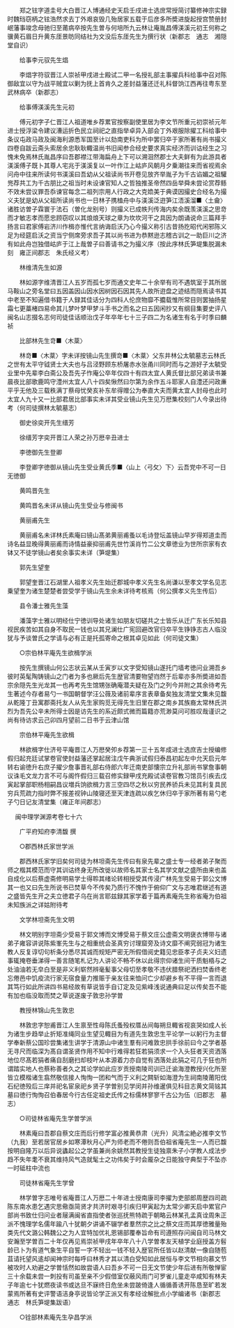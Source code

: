 <!-- { "loadSidebar": true } -->
　　郑之铉字道圭号大白晋江人博通经史天启壬戌进士选庻常授简讨纂修神宗实録时魏珰窃柄之铉浩然求去丁外艰哀毁几殆居家五载于后彦多所奬进旋起授宫赞册封岷藩事竣念母驰归至莆病卒按先生曽与何培所九云林让庵胤昌傅渼溪元初王何称之骥黄石眉日升黄东厓景昉同结社为文没后东厓先生为撰行状（新郡志　通志　湘隠堂自识）

　　给事李元驭先生焻

　　李焻字符驭晋江人崇祯甲戌进士殿试二甲一名授礼部主事擢兵科给事中召对陈御敌宜以守为战平贼宜以剿为抚上首肯久之差封益藩还迁礼科督饷江西再往粤东至武林病卒（新郡志）

　　给事傅渼溪先生元初

　　傅元初字子仁晋江人祖道唯乡荐累官按察副使里居为李文节所重元初崇祯元年进士授浮梁令建议漕运折色民立祠祀之直指举卓异入部会丁外艰服除擢工科给事中条议屯政马政及闽海利源悉军国至计以劾南吏科为所中罢归卒于家所著有尚书撮义四卷自跋云斋头索居余忠耿耿輙温尚书旧闻参合经史要求真实经济而训诂经生之习愧未免焉林氏胤昌序曰吾郡襟江带海扁舟上下可以溯洄然郡士大夫鲜有为此游具者渼溪傅子既卜其尊人宅兆于渼溪复以一叶作江上岵庐风朝月夕乗潮往来而省视焉余问舟中往来所读何书渼溪曰吾幼从父祖读尚书开卷见放齐举胤子为千古谄媚之祖驩兠荐共工为千古朋比之祖当时未设谏官知人之哲独推圣帝然四岳举舜未尝论赏荐鲧不效未尝议罪吾忝谏官每念二祖列宗用人行政之大克嫓美于典谟因撮史合经名为撮义夫犹是幼从父祖所读尚书也一日林子携榼舟中与渼溪泛逰笋江浯溪溜■〈土龠〉诸胜访曽子霖寰于法石（曽化龙别号）则撮义已成帙刋传海内矣余既羡渼溪之思竒而才敏志孝而愿忠顾窃叹以其烺烺天球之章为坎坎河干之具因为朗诵说命三篇拜手扬言曰君家傅岩济川作楫亦惟代言纳诲启沃乃心今撮义称引古昔扬扢昭代闲邪陈义足为经筵启沃之资当宁侧席旁求吾子其以尚书进为恭黙逊志稽古训之一助巨川之济有如此舟岂独借岵庐于江上哉曽子曰善请书之为撮义序（按此序林氏笋堤集脱漏未刻　雍正间郡志　朱氏经义考）

　　林维清先生如源

　　林如源字维清晋江人五岁而孤七岁而通文史年二十余举有司不遇筑室于其所居马鞍山之旁名堂曰五因盖因山因水因树因石因其先人故所逰盘之迹结而隠焉读书其中老至不知遍借书籍于人録其佳话分为四科人伦庶物靡不攟载惟所常目则罢抽扬星霜七更藁楮四易命其儿梦叶梦甲梦斗手书之而名之曰五因闲抄又有纲目集要史评八闽名山志掇名志何司徒佳话顺治戊子年卒年七十三子四二为名诸生有名于时季曰麟祯

　　比部林先生竒■〈木棻〉

　　林竒■〈木棻〉字未详按镜山先生撰竒■〈木棻〉父东井林公太毓墓志云林氏之世有太平守钺贤士大夫也与吕泾野顾东桥屠赤水张甬川同时而与之游好子太毓受业里中先辈李白斋公及吾先子怍庵公卒年仅四十有四太宜人黄氏督比部兄弟读书兼晨夜比部歌鹿鸣守澧州太宜人八十四矣愀然曰尔第为余作五斗耶家人自澧还问政亷平乎无他及三载秩满丁蔡母忧癸亥补东牟得赠公为奉直大夫而黄太宜人封母也此时太宜人九十又一比部君居比部事实未详其受业镜山先生见万厯集校刻门人今录出待考（何司徒撰林太毓墓志）

　　御史徐奕开先生缙芳

　　徐缙芳字奕开晋江人荣之孙万厯辛丑进士

　　李徳御先生登卿

　　李登卿字徳御从镜山先生受业黄氏季■〈山上〈弓攵〉下〉云吾党中不可一日无徳御

　　黄鸣晋先生

　　黄鸣晋名未详从镜山先生受业与修闽书

　　黄丽甫先生

　　黄丽甫名未详林氏素庵曰镜山髙弟黄丽甫蚤以毛诗登坛盖镜山早岁得郑道圭而诗名益显晚得黄丽甫而诗情益豪抑丽甫先世竹溪肖竹二公文章徳业为世所宗家有衣钵又不徒学镜山者矣余事实未详（笋堤集）

　　郭先生望奎

　　郭望奎晋江石湖里人祖孝义先生始迁郡城中孝义先生名尚谦以至孝文学名见志乗望奎为诸生楚楚者尝受学于镜山先生余未详待考核焉（何公撰孝义先生传后）

　　县令潘士雅先生藻

　　潘藻字士雅以明经仕宁徳训导处诸生如朋友切磋共之士皆乐从迁广东长乐知县视民疾苦如其自身不取民一钱也以其兄澜仕广宪回避改官归卒平生铮铮志古人临没犹与予谈曽氏之学请与必有正是托孤寄命之根其卓见如此（何司徒文集）

　　○宗伯林平庵先生欲楫学派

　　按先生撰镜山何公志状云某从壬寅岁以文字受知镜山遂托门墙考徳问业溯吾乡彼时英髦陶铸镜山之门者为多也厥后先生歴官清要物望岿然于后辈亦多所奬进如吾宗余隠先生光龙其一也再考先生馆甥张确庵潜夫疑在及门之列今并附之其余待考先生著述今存者易勺一书国朝督学汪公薇及诸前辈序言表章备矣独友清堂文集未见馥从乾隆丁丑寓郡斋托友人从先生家购觅无得先生旧里在郡之南乡其族裔太常林氏洪烈为吾先公辛未所得士因是访先生的系近颇式微而篇籍亦荒渺莫问可胜叹哉谨识之尚有待访求云己卯四月望前二日书于云津山馆

　　宗伯林平庵先生欲楫

　　林欲楫字仕济号平庵晋江人万厯癸夘乡荐第一三十五年成进士选庶吉士授编修假归起充廷试掌卷官使封益藩还掌起居注戊午典浙试假归泰昌初起左中允天启元年转右谕徳升右庶子擢少詹事晋礼部右侍郎六年迁南吏部懐宗立升礼部尚书掌詹事朝议诛毛文龙力言不可与阁忤假归三载召修实録甲戌充殿试读卷官教习馆员引疾去戊寅起掌部职杨相嗣昌议増兵饷欲楫力言三空四尽之秋以穷民养骄兵未见其利复具民穷兵荒疏力指时弊不报差视钟山陵寝还至天津连疏以疾乞休归卒于家所著有易勺老子勺日记友清堂集（雍正年间郡志） 

　
闽中理学渊源考卷七十六
　
　　

　　广平府知府李清馥 撰

　　○郡西林氏家世学派

　　郡西林氏家学旧矣何司徒为林坦斋先生传曰有泉先辈之盛士专一经者弟子聚而师之楷其模范而守其训诂终身无所改徙以故师名其家士名其学文献之盛所由来也盖自成化以后蔡虚斋修明易学士得聆其绪论转相授受其传浸广林先生受易于郭公文博其一也又曰先生所说书已焚草今不传矣乃质行不愧怍于俯仰广文与志唯君继述有道之盛皆先生开之夫立徳君子乌在尚言耶兹録其家学着于篇再素庵先生称省庵为伯祖未知族派之详姑附待考

　　文学林坦斋先生文明

　　林文明别字坦斋少受易于郭文博而文博受易于蔡文庄公虚斋文明襃衣博带与诸弟子雍容讲说陈紫峯先生与之相重统会圣真穷讨理窟旁及诗文靡不阐究弱冠为诸生教人反复谆切句析条分悉尽其诚而规矩严密无所假借阅史籍见忠臣孝子贞夫义妇遗事辄掩卷垂涕得一善言随笔札记为人讲论不畅不休以此得宗仰诸生间干质魁梧与之处油油若无皁白至是非义利崭然辨毫髪事父母切至孝敬不违伏腊祭祀洒扫焚香终老忘倦邑中饥疫流行家无宿食量力推赈于亲友往来恤问亡少却避乡有不平得一言而退其笃行如此所讲四书易经故有草说皆手自订定及见紫峰浅说通典曰足以传矣吾不能有加也临没取而焚之草说遂废子敦忠孙学曽

　　教授林锦山先生敦忠

　　林敦忠字恕甫晋江人生禀至性母陈氏蚤殁权厝丛间每朔旦輙省视哀哭如成人长为诸生步趋举止折矩准绳同业生望见輙目为有道先生敦忠生平论学一以躬行为主督学奉新蔡公国珍尝集诸生讲学于清源山中诸生羣有问难敦忠拱手徐前曰今之学者基无寻尺而临深为髙自谓圣贤作用不知中行难得若狂若狷须求一个入头狂者天资洒落地位尽髙若狷者痛自刮磨扫却枝叶从本源着力亦自觉有洒落处此狷之可几于狂也所谓踏实地人也蔡称善者久之其论学如此应岁贡授南陵司训已迁谕海澄教授兴化所至皆立模楷诸生翕然敬信接人恂恂一团和气而于义利之闗斩如海澄为生祠南陵莆阳伐石纪徳殁后三庠并祀名宦泉祀乡贤子学曽别见学闵并孙维暹俱见科目志黄文简铭其墓曰徳行恂恂召伯春居今行古任定祖史氏传之标儒林寥寥千古公为伍（旧郡志　墓志）

　　○司徒林省庵先生学曽学派

　　林素庵曰吾郡自蔡文庄而后行修学富必推黄恭肃（光升）风清尘絶必推李文节（九我）至若居官居乡如寒潭秋月心严为师老而不倦则吾伯祖省庵先生一人而已馥按明自隆万以后异说蠭起公之学虽兼尚余姚然其教授生徒独禀朱子小学教人成法步趋不失年耄不衰其维持风气造就髦士之功伟矣于时会龎杂之日能独守典型于不坠亦一时砥柱中流也

　　司徒林省庵先生学曾

　　林学曽字志唯号省庵晋江人万厯二十年进士授南康司李擢为吏部郎周歴四司疏陈东南水患乞遇灾思儆亟简贤才共济时艰寻引疾归甲寅起为太常少卿天启中累官户部尚书致仕归问业者屦满闽省直指使者张巡抚熊特疏于朝略云林某孔孟真诠周朱正派不愧理学名儒年踰八十犹朝夕讲诵不辍学者羣然宗之比之蔡文庄而其厚徳雅量殆类先代文潞公韩魏公之为人宜特加优礼恩锡部覆奉旨命有司遵照存问闽自司马林文安瀚至学曽百二十年仅再见焉崇祯甲戌年卒年八十八学曽孝友天植学业庭授盖方髫龄已卜为有道气象生平自誓一字不轻出一钱不轻入歴官所任皆以赵清献一像自随苞苴请托望风逺却闻神宗时每呼曰林秀才其以清白受知如此居恒与李文节相向慕文节被攻时人劝避之学曽恬然如故尝语人曰吾乡不可一日无文节使少年后进有所敬惮宦三十余载未尝一刺投有司虽至亲不少假借室仅蔽风雨门可罗雀儿童走卒咸知有林夫子年逾七十犹燃夜读书或达旦不寐终日危坐未尝跛倚逢人循循善诱开陈恳至旷若发蒙焉所著有史评警语洁身亭说皆论学正派又有孝经诠解批点小学编诸书（新郡志　通志　林氏笋堤集跋语）

　　○铨部林素庵先生孕昌学派

